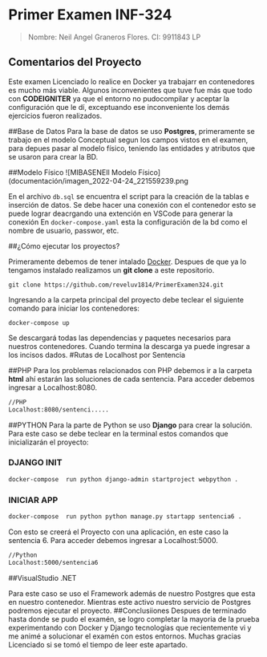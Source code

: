 # Primer Examen INF-324
> Nombre: Neil Angel Graneros Flores.
> CI: 9911843 LP
## Comentarios del Proyecto

Este examen Licenciado lo realice en Docker ya trabajarr en contenedores es mucho más viable. Algunos inconvenientes que tuve fue más que todo con **CODEIGNITER** ya que el entorno no pudocompilar y aceptar la configuración que le dí, exceptuando ese inconveniente los demás ejercicios fueron realizados.

##Base de Datos
Para la base de datos se uso **Postgres**, primeramente se trabajo en el modelo Conceptual segun los campos vistos en el examen, para depues pasar al modelo físico, teniendo las entidades y atributos que se usaron para crear la BD.

##Modelo Físico
![MIBASENEIl Modelo Físico](documentación/imagen_2022-04-24_221559239.png

En el archivo `db.sql` se encuentra el script para la creación de la tablas e inserción de datos.
Se debe hacer una conexión con el contenedor esto se puede lograr deacrgando una extención en VSCode para generar la conexión
En `docker-compose.yaml` esta la configuración de la bd como el nombre de usuario, passwor, etc.

##¿Cómo ejecutar los proyectos?

Primeramente debemos de tener intalado [Docker](https://www.docker.com). Despues de que ya lo tengamos instalado realizamos un **git clone** a este repositorio.
```
git clone https://github.com/reveluv1814/PrimerExamen324.git
```
Ingresando a la carpeta principal del proyecto debe teclear el siguiente comando para iniciar los contenedores:
```
docker-compose up
```
Se descargará todas las dependencias y paquetes necesarios para nuestros contenedores. Cuando termina la descarga ya puede ingresar a los incisos dados.
#Rutas de Localhost por Sentencia

##PHP
Para los problemas relacionados con PHP debemos ir a la carpeta **html** ahí estarán las soluciones de cada sentencia. Para acceder debemos ingresar a Localhost:8080.
```sh
//PHP 
Localhost:8080/sentenci.....
```
##PYTHON
Para la parte de Python se uso **Django** para crear la solución. Para este caso se debe teclear en la terminal estos comandos que inicializarán el proyecto:

### DJANGO INIT 
```sh
docker-compose  run python django-admin startproject webpython .
```
### INICIAR APP
```sh
docker-compose  run python python manage.py startapp sentencia6 .
```
Con esto se creerá el Proyecto con una aplicación, en este caso la sentencia 6. Para acceder debemos ingresar a Localhost:5000.
```sh
//Python
Localhost:5000/sentencia6
```
##VisualStudio .NET 

Para este caso se uso el Framework además de nuestro Postgres que esta en nuestro contenedor. Mientras este activo nuestro servicio de Postgres podremos ejecutar el proyecto.
##Conclusiiones
Despues de terminado hasta donde se pudo el examén, se logro completar la mayoria de la prueba experimentando con Docker y Django tecnologías que recientemente vi y me animé a solucionar el examén con estos entornos. Muchas gracias Licenciado si se tomó el tiempo de leer este apartado.

